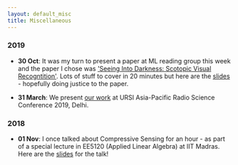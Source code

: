 ```yaml
---
layout: default_misc
title: Miscellaneous
---
```

### 2019
* **30 Oct**: It was my turn to present a paper at ML reading group this week and the paper I chose  was ['Seeing Into Darkness: Scotopic Visual Recogntition'](http://openaccess.thecvf.com/content_cvpr_2017/papers/Chen_Seeing_Into_Darkness_CVPR_2017_paper.pdf). Lots of stuff to cover in 20 minutes but here are the [slides](/SeeingIntoDarkness_MLReadingGroup.pdf) - hopefully doing justice to the paper.

* **31 March**: We present [our work](/blog/2019-3-31-URSI) at URSI Asia-Pacific Radio Science Conference 2019, Delhi.

### 2018
* **01 Nov**: I once talked about Compressive Sensing for an hour - as part of a special lecture in EE5120 (Applied Linear Algebra) at IIT Madras. Here are the [slides](/blog/2018-11-1-CS-tutorial) for the talk!